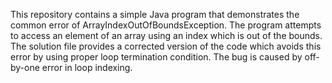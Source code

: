 This repository contains a simple Java program that demonstrates the common error of ArrayIndexOutOfBoundsException. The program attempts to access an element of an array using an index which is out of the bounds.  The solution file provides a corrected version of the code which avoids this error by using proper loop termination condition. The bug is caused by off-by-one error in loop indexing.